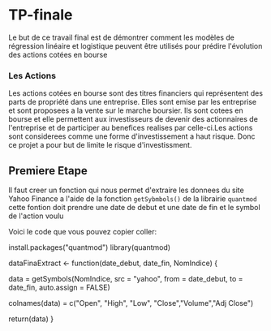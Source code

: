 # TP-finale

Le but de ce travail final est de démontrer comment les modèles de régression linéaire et logistique peuvent être utilisés pour prédire l'évolution des actions cotées en bourse

### Les Actions 

Les actions cotées en bourse sont des titres financiers qui représentent des parts de propriété dans une entreprise. Elles sont emise par les entreprise et sont proposees a la vente sur le marche boursier.  Ils sont cotees en bourse et elle permettent aux investisseurs de devenir des actionnaires de l'entreprise et de participer au benefices realises par celle-ci.Les actions sont considerees comme une forme d'investissement a haut risque. Donc ce projet a pour but de limite le risque d'investissment. 


## Premiere Etape 
 
 
 Il faut creer un fonction qui nous permet d'extraire les donnees du site Yahoo Finance a l'aide de la fonction `getSybmbols()` de la librairie `quantmod` 
  cette fontion doit prendre une date de debut et une date de fin et le symbol de l'action voulu 
 
 Voici le code que vous pouvez copier coller: 
 
install.packages("quantmod")
library(quantmod) 


dataFinaExtract <- function(date_debut, date_fin, NomIndice) {
  
  
  data = getSymbols(NomIndice, src = "yahoo", from = date_debut, to = date_fin, auto.assign = FALSE)
  
  colnames(data) = c("Open", "High", "Low", "Close","Volume","Adj Close")
  
  return(data)
}
